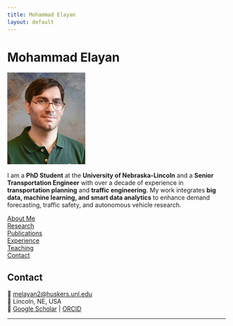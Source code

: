 ```yaml
---
title: Mohammad Elayan
layout: default
---
```


# Mohammad Elayan

![DP](DP2.jpg)

I am a **PhD Student** at the **University of Nebraska-Lincoln** and a **Senior Transportation Engineer** with over a decade of experience in **transportation planning** and **traffic engineering**. My work integrates **big data, machine learning, and smart data analytics** to enhance demand forecasting, traffic safety, and autonomous vehicle research.

[About Me](about.md)  
[Research](research.md)  
[Publications](publications.md)  
[Experience](experience.md)  
[Teaching](teaching.md)  
[Contact](#contact)  

## Contact
📧 melayan2@huskers.unl.edu  
📍 Lincoln, NE, USA  
🔗 [Google Scholar](https://scholar.google.com/citations?user=4ypH5kAAAAAJ&hl=en) | [ORCID](https://orcid.org/0009-0001-2562-5694)  

---
